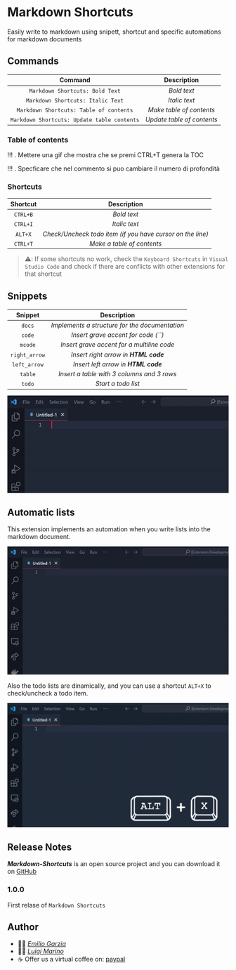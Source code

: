 # Markdown Shortcuts

Easily write to markdown using snipett, shortcut and specific automations for markdown documents

## Commands

| Command | Description |
|:-:|:-:|
| `Markdown Shortcuts: Bold Text` | *Bold text* |
| `Markdown Shortcuts: Italic Text` | *Italic text* |
| `Markdown Shortcuts: Table of contents` | *Make table of contents* |
| `Markdown Shortcuts: Update table contents` | *Update table of contents* |

### Table of contents

!!! . Mettere una gif che mostra che se premi CTRL+T genera la TOC

!!! . Specficare che nel commento si puo cambiare il numero di profondità

### Shortcuts 

| Shortcut | Description |
|:-:|:-:|
| `CTRL+B` | *Bold text* |
| `CTRL+I` | *Italic text* |
| `ALT+X` | *Check/Uncheck todo item (if you have cursor on the line)* |
| `CTRL+T` | *Make a table of contents* |

> ⚠️: If some shortcuts no work, check the `Keyboard Shortcuts` in `Visual Studio Code` and check if there are conflicts with other extensions for that shortcut

## Snippets 

| Snippet | Description |
|:-:|:-:|
| `docs` | *Implements a structure for the documentation* |
| `code` | *Insert grave accent for code (``)* |
| `mcode` | *Insert grave accent for a multiline code* |
| `right_arrow` | *Insert right arrow in **HTML code*** |
| `left_arrow` | *Insert left arrow in **HTML code*** |
| `table` | *Insert a table with 3 columns and 3 rows* |
| `todo` | *Start a todo list* |

![snippet](images/snippet.gif)

## Automatic lists

This extension implements an automation when you write lists into the markdown document.

![lists](images/list.gif)

Also the todo lists are dinamically, and you can use a shortcut `ALT+X` to check/uncheck a todo item.

![todo check](images/todo.gif)

## Release Notes

***Markdown-Shortcuts*** is an open source project and you can download it on [GitHub](https://github.com/EmilioGarzia/Markdown-Shortcuts)

### 1.0.0

First relase of `Markdown Shortcuts`

## Author

- 🧑‍💻 [*Emilio Garzia*](https://github.com/EmilioGarzia)
- 🧑‍💻 [*Luigi Marino*](https://github.com/luigimarino01)
- ☕ Offer us a virtual coffee on: [paypal](link.paypal)